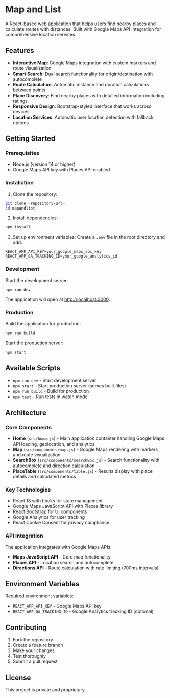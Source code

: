 # Map and List

A React-based web application that helps users find nearby places and calculate routes with distances. Built with Google Maps API integration for comprehensive location services.

## Features

- **Interactive Map**: Google Maps integration with custom markers and route visualization
- **Smart Search**: Dual search functionality for origin/destination with autocomplete
- **Route Calculation**: Automatic distance and duration calculations between points
- **Place Discovery**: Find nearby places with detailed information including ratings
- **Responsive Design**: Bootstrap-styled interface that works across devices
- **Location Services**: Automatic user location detection with fallback options

## Getting Started

### Prerequisites

- Node.js (version 14 or higher)
- Google Maps API key with Places API enabled

### Installation

1. Clone the repository:
```bash
git clone <repository-url>
cd mapandlist
```

2. Install dependencies:
```bash
npm install
```

3. Set up environment variables:
Create a `.env` file in the root directory and add:
```
REACT_APP_API_KEY=your_google_maps_api_key
REACT_APP_GA_TRACKING_ID=your_google_analytics_id
```

### Development

Start the development server:
```bash
npm run dev
```

The application will open at [http://localhost:3000](http://localhost:3000).

### Production

Build the application for production:
```bash
npm run build
```

Start the production server:
```bash
npm start
```

## Available Scripts

- `npm run dev` - Start development server
- `npm start` - Start production server (serves built files)
- `npm run build` - Build for production
- `npm test` - Run tests in watch mode

## Architecture

### Core Components

- **Home** (`src/home.js`) - Main application container handling Google Maps API loading, geolocation, and analytics
- **Map** (`src/components/map.js`) - Google Maps rendering with markers and route visualization
- **SearchBox** (`src/components/searchBox.js`) - Search functionality with autocomplete and direction calculation
- **PlaceTable** (`src/components/table.js`) - Results display with place details and calculated metrics

### Key Technologies

- React 18 with hooks for state management
- Google Maps JavaScript API with Places library
- React Bootstrap for UI components
- Google Analytics for user tracking
- React Cookie Consent for privacy compliance

### API Integration

The application integrates with Google Maps APIs:
- **Maps JavaScript API** - Core map functionality
- **Places API** - Location search and autocomplete
- **Directions API** - Route calculation with rate limiting (700ms intervals)

## Environment Variables

Required environment variables:

- `REACT_APP_API_KEY` - Google Maps API key
- `REACT_APP_GA_TRACKING_ID` - Google Analytics tracking ID (optional)

## Contributing

1. Fork the repository
2. Create a feature branch
3. Make your changes
4. Test thoroughly
5. Submit a pull request

## License

This project is private and proprietary.